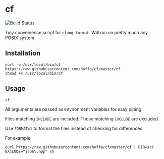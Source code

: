 # cf

[![Build Status](https://travis-ci.org/hoffa/cf.svg?branch=master)](https://travis-ci.org/hoffa/cf)

Tiny convenience script for `clang-format`. Will run on pretty much any POSIX system.

## Installation

```shell
curl -o /usr/local/bin/cf https://raw.githubusercontent.com/hoffa/cf/master/cf
chmod +x /usr/local/bin/cf
```

## Usage

```shell
cf
```

All arguments are passed as environment variables for easy piping.

Files matching `INCLUDE` are included. Those matching `EXCLUDE` are excluded.

Use `FORMAT=1` to format the files instead of checking for differences.

For example:

```shell
curl https://raw.githubusercontent.com/hoffa/cf/master/cf | DIR=src EXCLUDE="json\.hpp" sh
```
